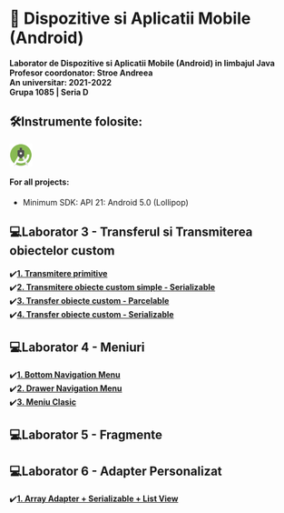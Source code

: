 # 💛 Dispozitive si Aplicatii Mobile (Android)
**Laborator de Dispozitive si Aplicatii Mobile (Android) in limbajul Java**</br>
**Profesor coordonator: Stroe Andreea**</br>
**An universitar: 2021-2022**</br>
**Grupa 1085 | Seria D**</br>


## 🛠️Instrumente folosite:
<a href = "https://developer.android.com/studio">
    <img src = "https://github.com/Adriana-Giol/Adriana-Giol/blob/main/Logo/android.png" alt="Android SDK" width = "auto" height="40px" align="center" title="Android Studio" />
</a>


#### For all projects:
- Minimum SDK: API 21: Android 5.0 (Lollipop)

## 💻Laborator 3 - Transferul si Transmiterea obiectelor custom
✔️[**1. Transmitere primitive**](https://github.com/Adriana-Giol/Laborator-Dispozitive-si-Aplicatii-Mobile/tree/main/1.%20Code/%5BFINALIZAT%5D%20S3_A_Transmitere_Primitive) </br>
✔️[**2. Transmitere obiecte custom simple - Serializable**](https://github.com/Adriana-Giol/Laborator-Dispozitive-si-Aplicatii-Mobile/tree/main/1.%20Code/%5BFINALIZAT%5D%20S3_B_Transmitere_ObiectCustom_Simplu_Serializable) </br>
✔️[**3. Transfer obiecte custom - Parcelable**](https://github.com/Adriana-Giol/Laborator-Dispozitive-si-Aplicatii-Mobile/tree/main/1.%20Code/%5BFINALIZAT%5D%20S3_C_Transfer_ObiectCustom_Parcelable) </br>
✔️[**4. Transfer obiecte custom - Serializable**](https://github.com/Adriana-Giol/Laborator-Dispozitive-si-Aplicatii-Mobile/tree/main/1.%20Code/%5BFINALIZAT%5D%20S3_D_Transfer_ObiectCustom_Serializable) </br>

## 💻Laborator 4 - Meniuri
✔️[**1. Bottom Navigation Menu**](https://github.com/Adriana-Giol/Laborator-Dispozitive-si-Aplicatii-Mobile/tree/main/1.%20Code/%5BFINALIZAT%5D%20S4_Bottom_Navigation_Menu) </br>
✔️[**2. Drawer Navigation Menu**](https://github.com/Adriana-Giol/Laborator-Dispozitive-si-Aplicatii-Mobile/tree/main/1.%20Code/%5BFINALIZAT%5D%20S4_Drawer_Navigation_Menu) </br>
✔️[**3. Meniu Clasic**](https://github.com/Adriana-Giol/Laborator-Dispozitive-si-Aplicatii-Mobile/tree/main/1.%20Code/%5BFINALIZAT%5D%20S4_Meniu_Clasic) </br>

## 💻Laborator 5 - Fragmente

## 💻Laborator 6 - Adapter Personalizat
✔️[**1. Array Adapter + Serializable + List View**](https://github.com/Adriana-Giol/Laborator-Dispozitive-si-Aplicatii-Mobile/tree/main/1.%20Code/%5BFINALIZAT%5D%20S6_AdapterPersonalizat_ArrayAdapter) </br>

